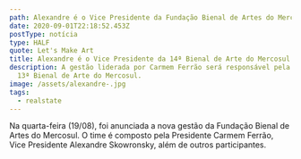 ```yaml
---
path: Alexandre é o Vice Presidente da Fundação Bienal de Artes do Mercosul
date: 2020-09-01T22:18:52.453Z
postType: notícia
type: HALF
quote: Let's Make Art
title: Alexandre é o Vice Presidente da 14ª Bienal de Arte do Mercosul
description: A gestão liderada por Carmem Ferrão será responsável pela curadoria
  13ª Bienal de Arte do Mercosul.
image: /assets/alexandre-.jpg
tags:
  - realstate
---
```

Na quarta-feira (19/08), foi anunciada a nova gestão da Fundação Bienal de Artes do Mercosul. O time é composto pela Presidente Carmem Ferrão, Vice Presidente Alexandre Skowronsky, além de outros participantes.